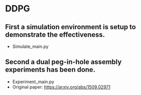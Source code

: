 # DDPG
## First a simulation environment is setup to demonstrate the effectiveness. 
- Simulate_main.py
## Second a dual peg-in-hole assembly experiments has been done. 
- Experiment_main.py
- Original paper: https://arxiv.org/abs/1509.02971
